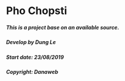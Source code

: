 Pho Chopsti
=========
##### This is a project base on an available source.
##### Develop by Dung Le
##### Start date: 23/08/2019
##### Copyright: Danaweb
